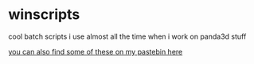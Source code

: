 # winscripts
cool batch scripts i use almost all the time when i work on panda3d stuff 

[you can also find some of these on my pastebin here](https://pastebin.com/u/loon4tic)
